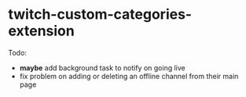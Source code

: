 # twitch-custom-categories-extension

Todo:
- **maybe** add background task to notify on going live
- fix problem on adding or deleting an offline channel from their main page 
